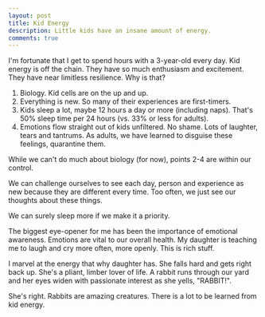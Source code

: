 ```yaml
---
layout: post
title: Kid Energy
description: Little kids have an insane amount of energy. 
comments: true
---
```

I'm fortunate that I get to spend hours with a 3-year-old every day.  Kid energy is off the chain.  They have so much enthusiasm and excitement.  They have near limitless resilience.  Why is that?

  1.  Biology.  Kid cells are on the up and up.
  2.  Everything is new. So many of their experiences are first-timers.
  3.  Kids sleep a lot, maybe 12 hours a day or more (including naps).  That's 50% sleep time per 24 hours (vs. 33% or less for adults).
  4.  Emotions flow straight out of kids unfiltered.  No shame.  Lots of laughter, tears and tantrums.  As adults, we have learned to disguise these feelings, quarantine them.

While we can't do much about biology (for now), points 2-4 are within our control.

We can challenge ourselves to see each day, person and experience as new because they are different every time.  Too often, we just see our thoughts about these things.

We can surely sleep more if we make it a priority.

The biggest eye-opener for me has been the importance of  emotional awareness. Emotions are vital to our overall health.  My daughter is teaching me to laugh and cry more often, more openly.  This is rich stuff.

I marvel at the energy that why daughter has.  She falls hard and gets right back up.  She's a pliant, limber lover of life.  A rabbit runs through our yard and her eyes widen with passionate interest as she yells, "RABBIT!".

She's right. Rabbits are amazing creatures.  There is a lot to be learned from kid energy.
